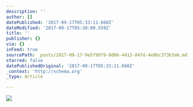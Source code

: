 ```yaml
---
description: ''
author: []
datePublished: '2017-09-17T05:33:11.660Z'
dateModified: '2017-09-17T05:30:00.559Z'
title: ''
publisher: {}
via: {}
inFeed: true
sourcePath: _posts/2017-09-17-9e579979-8d06-4413-847d-4e0bc373b3a6.md
starred: false
datePublishedOriginal: '2017-09-17T05:33:11.660Z'
_context: 'http://schema.org'
_type: Article

---
```

![](https://the-grid-user-content.s3-us-west-2.amazonaws.com/611cd46f-9c61-44eb-a987-f075c1af277a.jpg)